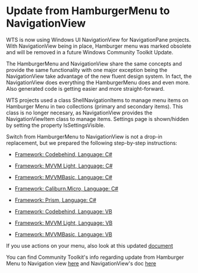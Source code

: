 # Update from HamburgerMenu to NavigationView
WTS is now using Windows UI NavigationView for NavigationPane projects. With NavigationView being in place, Hamburger menu was marked obsolete and will be removed in a future Windows Community Toolkit Update.

The HamburgerMenu and NavigationView share the same concepts and provide the same functionality with one major exception being the NavigationView take advantage of the new fluent design system. In fact, the NavigationView does everything the HamburgerMenu does and even more. Also generated code is getting easier and more straight-forward. 

WTS projects used a class ShellNavigationItems to manage menu items on Hamburger Menu in two collections (primary and secondary items). This class is no longer necesary, as NavigationView provides the NavigationViewItem class to manage items. Settings page is shown/hidden by setting the property IsSettingsVisible. 

Switch from HamburgerMenu to NavigationView is not a drop-in replacement, but we prepared the following step-by-step instructions:
- [Framework: Codebehind, Language: C#](./updatetonavigationview/codebehind-cs.md)
- [Framework: MVVM Light, Language: C#](./updatetonavigationview/mvvmlight-cs.md)
- [Framework: MVVMBasic, Language: C#](./updatetonavigationview/mvvmbasic-cs.md)
- [Framework: Caliburn.Micro, Language: C#](./updatetonavigationview/caliburnmicro-cs.md)
- [Framework: Prism, Language: C#](./updatetonavigationview/prism-cs.md)

- [Framework: Codebehind, Language: VB](./updatetonavigationview/codebehind-vb.md)
- [Framework: MVVM Light, Language: VB](./updatetonavigationview/mvvmlight-vb.md)
- [Framework: MVVMBasic, Language: VB](./updatetonavigationview/mvvmbasic-vb.md)

If you use actions on your menu, also look at this updated [document](./navigationpane.md#invokecode)

You can find Community Toolkit's info regarding update from Hamburger Menu to Navigation view [here](https://docs.microsoft.com/en-us/windows/uwpcommunitytoolkit/controls/hamburgermenu#navview)
and NavigationView's doc [here](https://docs.microsoft.com/en-us/windows/uwp/design/controls-and-patterns/navigationview)

